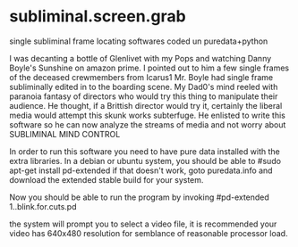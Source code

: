 subliminal.screen.grab
======================

single subliminal frame locating softwares coded un puredata+python 


I was decanting a bottle of Glenlivet with my Pops and watching Danny Boyle's Sunshine on amazon prime.  I pointed out to him a few single frames of the deceased crewmembers from Icarus1 Mr. Boyle had single frame subliminally edited in to the boarding scene.  My Dad0's mind reeled with paranoia fantasy of directors who would try this thing to manipulate their audience.  He thought, if a Brittish director would try it, certainly the liberal media would attempt this skunk works subterfuge.  He enlisted to write this software so he can now analyze the streams of media and not worry about SUBLIMINAL MIND CONTROL

In order to run this software you need to have pure data installed with the extra libraries.  In a debian or ubuntu system, you should be able to 
#sudo apt-get install pd-extended 
if that doesn't work, goto puredata.info and download the extended stable build for your system.

Now you should be able to run the program by invoking
#pd-extended 1..blink.for.cuts.pd

the system will prompt you to select a video file, it is recommended your video has 640x480 resolution for semblance of reasonable processor load.
